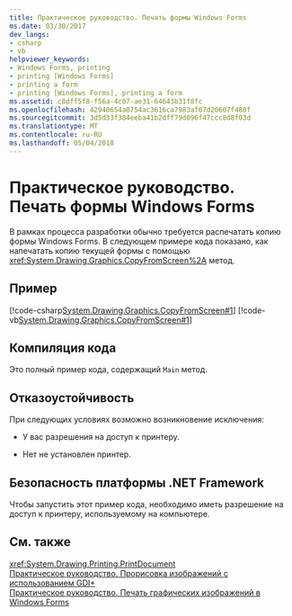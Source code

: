 ```yaml
---
title: Практическое руководство. Печать формы Windows Forms
ms.date: 03/30/2017
dev_langs:
- csharp
- vb
helpviewer_keywords:
- Windows Forms, printing
- printing [Windows Forms]
- printing a form
- printing [Windows Forms], printing a form
ms.assetid: c8dff5f8-f56a-4c07-ae31-64643b31f8fc
ms.openlocfilehash: 42940654a0754ac3616ca7983af07d20607f480f
ms.sourcegitcommit: 3d5d33f384eeba41b2dff79d096f47ccc8d8f03d
ms.translationtype: MT
ms.contentlocale: ru-RU
ms.lasthandoff: 05/04/2018
---
```

# <a name="how-to-print-a-windows-form"></a>Практическое руководство. Печать формы Windows Forms
В рамках процесса разработки обычно требуется распечатать копию формы Windows Forms. В следующем примере кода показано, как напечатать копию текущей формы с помощью <xref:System.Drawing.Graphics.CopyFromScreen%2A> метод.  
  
## <a name="example"></a>Пример  
 [!code-csharp[System.Drawing.Graphics.CopyFromScreen#1](../../../../samples/snippets/csharp/VS_Snippets_Winforms/System.Drawing.Graphics.CopyFromScreen/CS/Form1.cs#1)]
 [!code-vb[System.Drawing.Graphics.CopyFromScreen#1](../../../../samples/snippets/visualbasic/VS_Snippets_Winforms/System.Drawing.Graphics.CopyFromScreen/VB/Form1.vb#1)]  
  
## <a name="compiling-the-code"></a>Компиляция кода  
 Это полный пример кода, содержащий `Main` метод.  
  
## <a name="robust-programming"></a>Отказоустойчивость  
 При следующих условиях возможно возникновение исключения:  
  
-   У вас разрешения на доступ к принтеру.  
  
-   Нет не установлен принтер.  
  
## <a name="net-framework-security"></a>Безопасность платформы .NET Framework  
 Чтобы запустить этот пример кода, необходимо иметь разрешение на доступ к принтеру, используемому на компьютере.  
  
## <a name="see-also"></a>См. также  
 <xref:System.Drawing.Printing.PrintDocument>  
 [Практическое руководство. Прорисовка изображений с использованием GDI+](../../../../docs/framework/winforms/advanced/how-to-render-images-with-gdi.md)  
 [Практическое руководство. Печать графических изображений в Windows Forms](../../../../docs/framework/winforms/advanced/how-to-print-graphics-in-windows-forms.md)

